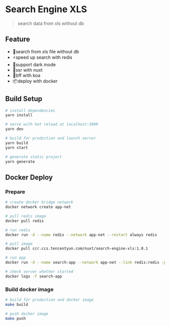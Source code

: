 # Search Engine XLS

> search data from xls without db

## Feature

- 📃search from xls file without db
- ⚡speed up search with redis
- 📱support dark mode
- 🤟ssr with nuxt
- 🚀bff with koa
- 📦deploy with docker

## Build Setup

``` bash
# install dependencies
yarn install

# serve with hot reload at localhost:3000
yarn dev

# build for production and launch server
yarn build
yarn start

# generate static project
yarn generate
```

## Docker Deploy

### Prepare
```bash
# create docker bridge network
docker network create app-net

# pull redis image
docker pull redis

# run redis
docker run -d --name redis --network app-net --restart always redis

# pull image
docker pull ccr.ccs.tencentyun.com/nuxt/search-engine-xls:1.0.1

# run app
docker run -d --name search-app --network app-net --link redis:redis -p 3000:3000 --restart always cr.ccs.tencentyun.com/nuxt/search-engine-xls:1.0.1

# check server whether started
docker logs -f search-app
```

### Build docker image
```bash
# build for production and docker image
make build

# push docker image
make push
```
